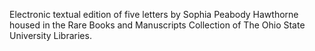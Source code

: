 Electronic textual edition of five letters by Sophia Peabody Hawthorne housed in the Rare Books and Manuscripts Collection of The Ohio State University Libraries.